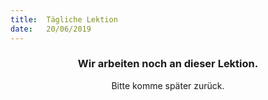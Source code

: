 ```yaml
---
title:  Tägliche Lektion
date:   20/06/2019
---
```


### <center>Wir arbeiten noch an dieser Lektion.</center>
<center>Bitte komme später zurück.</center>